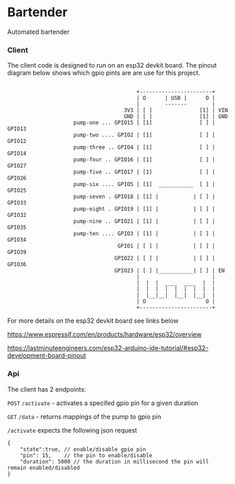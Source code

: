 # Bartender
Automated bartender

### Client

The client code is designed to run on an esp32 devkit board. 
The pinout diagram below shows which gpio pints are are use for this project.


```

                                         +-----------------------+
                                         | O      | USB |      O |
                                         |        -------        |
                                     3V3 | [ ]               [1] | VIN
                                     GND | [ ]               [1] | GND 
                     pump-one ... GPIO15 | [1]               [ ] | GPIO13
                     pump-two .... GPIO2 | [1]               [ ] | GPIO12 
                     pump-three .. GPIO4 | [1]               [ ] | GPIO14
                     pump-four .. GPIO16 | [1]               [ ] | GPIO27
                     pump-five .. GPIO17 | [1]               [ ] | GPIO26
                     pump-six .... GPIO5 | [1]  ___________  [ ] | GPIO25 
                     pump-seven . GPIO18 | [1] |           | [ ] | GPIO33
                     pump-eight . GPIO19 | [1] |           | [ ] | GPIO32
                     pump-nine .. GPIO21 | [1] |           | [ ] | GPIO35 
                     pump-ten .... GPIO3 | [1] |           | [ ] | GPIO34 
                                   GPIO1 | [ ] |           | [ ] | GPIO39 
                                  GPIO22 | [ ] |           | [ ] | GPIO36 
                                  GPIO23 | [ ] |___________| [ ] | EN 
                                         |                       |
                                         |  |  |  ____  ____  |  |
                                         |  |  |  |  |  |  |  |  |
                                         |  |__|__|  |__|  |__|  |
                                         | O                   O |
                                         +-----------------------+

```

For more details on the esp32 devkit board see links below

https://www.espressif.com/en/products/hardware/esp32/overview

https://lastminuteengineers.com/esp32-arduino-ide-tutorial/#esp32-development-board-pinout

### Api

The client has 2 endpoints:

`POST` `/activate` - activates a specifed gpio pin for a given duration 

`GET` `/data` - returns mappings of the pump to gpio pin

`/activate` expects the following json request

```
{
	"state":true, // enable/disable gpio pin
	"pin": 15,    // the pin to enable/disable
	"duration": 5000 // the duration in millisecond the pin will remain enabled/disabled
}
```



